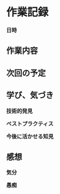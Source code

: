 # 作業記録

<!-- 
  - MUST: ファイル名は _logs/YYYYMMDD_HHmm_<task_description>.md 形式で保存すること
    - task_description は optional であり省略可能
  - MUST: 各見出しで定義されていることのみ記載すること
-->

**日時**
<!-- 
  現在日時を YYYY-MM-dd HH:mm 形式で記す
  コマンド: date "+%Y-%m-%d %H:%M"
  e.g. 2025-06-23 13:30
-->

## 作業内容
<!-- 
  以下を記録すること 
  - 何をしたか
    - 作業内でどのような問題が発生したか
    - 発生した問題を、どのように解決したか
-->

## 次回の予定

## 学び、気づき

**技術的発見**

<!-- 
  新たに理解した仕組みや内部動作
  想定と違った実際の動作
  設定やコマンドの正しい使い方
  
  例: 「○○ツールは△△の権限が内部的に必要だと分かった」
-->

**ベストプラクティス**

<!-- 
  効果的だった手法やパターン
  避けるべき方法
  可読性・保守性を向上させるテクニック
  
  例: 「□□パターンを使うと設定が汎用的になる」
-->

**今後に活かせる知見**

<!-- 
  同様の問題に遭遇した時のアプローチ
  参考になるドキュメント・リソース
  他のプロジェクトでも使えそうな設定
  
  例: 「××の場合は◇◇を先に確認すると効率的」
-->

## 感想

**気分**

<!-- 
  正直な感情を時系列で記録する：
  - 最初に感じた素直な反応（困惑、イライラ、ワクワクなど）
  - 作業中の感情の変化（諦め、集中、達成感など）
  - 最終的にどう思ったか（満足、モヤモヤ、楽しかったなど）
  
  例: 「最初は○○で困惑したけど、□□が分かった時はスッキリした」
      「△△がうまくいかなくて正直イライラしたが、最終的には勉強になった」
-->

**愚痴**

<!-- 
  遠慮なく本音を書く（このファイルは git 管理外なので安全）:
  - ツールや技術への不満・文句
  - 自分のミスへの後悔や自己嫌悪
  - 理不尽だと感じたこと
  - 「なんでこんなことで...」という小さなストレス
  
  例: 「○○の設定が分かりにくすぎて時間を無駄にした」
      「またあの凡ミスやってしまって情けない」
      「△△のドキュメントが古くて役に立たない」
-->
